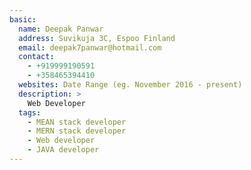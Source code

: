 ```yaml
---
basic:
  name: Deepak Panwar
  address: Suvikuja 3C, Espoo Finland
  email: deepak7panwar@hotmail.com
  contact:
    - +919999190591
    - +358465394410
  websites: Date Range (eg. November 2016 - present)
  description: >
    Web Developer
  tags:
    - MEAN stack developer
    - MERN stack developer
    - Web developer
    - JAVA developer
---
```

